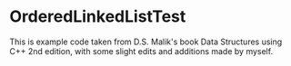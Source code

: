 # OrderedLinkedListTest
This is example code taken from D.S. Malik's book Data Structures using C++ 2nd edition, with some slight edits and additions made by myself.
